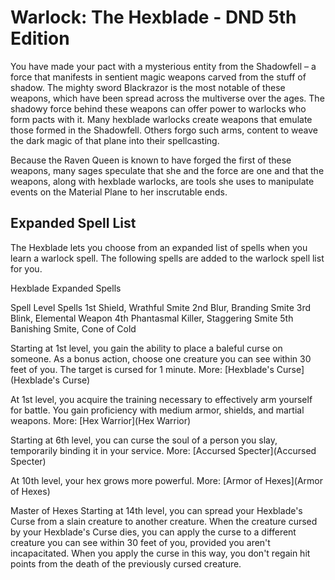 # Warlock: The Hexblade - DND 5th Edition

You have made your pact with a mysterious entity from the Shadowfell – a force that manifests in sentient magic weapons carved from the stuff of shadow. The mighty sword Blackrazor is the most notable of these weapons, which have been spread across the multiverse over the ages. The shadowy force behind these weapons can offer power to warlocks who form pacts with it. Many hexblade warlocks create weapons that emulate those formed in the Shadowfell. Others forgo such arms, content to weave the dark magic of that plane into their spellcasting.

Because the Raven Queen is known to have forged the first of these weapons, many sages speculate that she and the force are one and that the weapons, along with hexblade warlocks, are tools she uses to manipulate events on the Material Plane to her inscrutable ends.

## Expanded Spell List
The Hexblade lets you choose from an expanded list of spells when you learn a warlock spell. The following spells are added to the warlock spell list for you.

Hexblade Expanded Spells

Spell Level	Spells
1st	Shield, Wrathful Smite
2nd	Blur, Branding Smite
3rd	Blink, Elemental Weapon
4th	Phantasmal Killer, Staggering Smite
5th	Banishing Smite, Cone of Cold

Starting at 1st level, you gain the ability to place a baleful curse on someone. As a bonus action, choose one creature you can see within 30 feet of you. The target is cursed for 1 minute. More: [Hexblade's Curse](Hexblade's Curse)

At 1st level, you acquire the training necessary to effectively arm yourself for battle. You gain proficiency with medium armor, shields, and martial weapons. More: [Hex Warrior](Hex Warrior)

Starting at 6th level, you can curse the soul of a person you slay, temporarily binding it in your service. More: [Accursed Specter](Accursed Specter)

At 10th level, your hex grows more powerful. More: [Armor of Hexes](Armor of Hexes)

Master of Hexes
Starting at 14th level, you can spread your Hexblade's Curse from a slain creature to another creature. When the creature cursed by your Hexblade's Curse dies, you can apply the curse to a different creature you can see within 30 feet of you, provided you aren't incapacitated. When you apply the curse in this way, you don't regain hit points from the death of the previously cursed creature.
